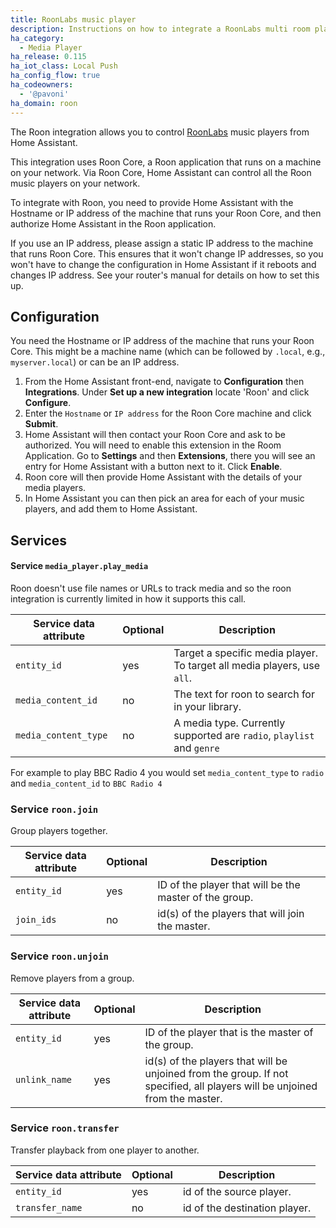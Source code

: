 ```yaml
---
title: RoonLabs music player
description: Instructions on how to integrate a RoonLabs multi room player into Home Assistant.
ha_category:
  - Media Player
ha_release: 0.115
ha_iot_class: Local Push
ha_config_flow: true
ha_codeowners:
  - '@pavoni'
ha_domain: roon
---
```


The Roon integration allows you to control [RoonLabs](https://roonlabs.com/) music players from Home Assistant.

This integration uses Roon Core, a Roon application that runs on a machine on your network. Via Roon Core, Home Assistant can control all the Roon music players on your network.

To integrate with Roon, you need to provide Home Assistant with the Hostname or IP address of the machine that runs your Roon Core, and then authorize Home Assistant in the Roon application.

If you use an IP address, please assign a static IP address to the machine that runs Roon Core. This ensures that it won't change IP addresses, so you won't have to change the configuration in Home Assistant if it reboots and changes IP address. See your router's manual for details on how to set this up.

## Configuration

You need the Hostname or IP address of the machine that runs your Roon Core. This might be a machine name (which can be followed by `.local`, e.g., `myserver.local`) or can be an IP address.

1. From the Home Assistant front-end, navigate to **Configuration** then **Integrations**. Under **Set up a new integration** locate 'Roon' and click **Configure**.
2. Enter the `Hostname` or `IP address` for the Roon Core machine and click **Submit**.
3. Home Assistant will then contact your Roon Core and ask to be authorized. You will need to enable this extension in the Room Application. Go to **Settings** and then **Extensions**, there you will see an entry for Home Assistant with a button next to it. Click **Enable**.
4. Roon core will then provide Home Assistant with the details of your media players.
5. In Home Assistant you can then pick an area for each of your music players, and add them to Home Assistant.

## Services

#### Service `media_player.play_media`

Roon doesn't use file names or URLs to track media and so the roon integration is currently limited in how it supports this call.

| Service data attribute | Optional | Description                                                                                                                                                            |
| -----------------------| -------- | ---------------------------------------------------------------------------------------------------------------------------------------------------------------------- |
| `entity_id`            |      yes | Target a specific media player. To target all media players, use `all`.                                                                                                                       |
| `media_content_id`     |       no | The text for roon to search for in your library.                   |
| `media_content_type`   |       no | A media type. Currently supported are `radio`, `playlist` and `genre`  |


 For example to play BBC Radio 4 you would set `media_content_type` to `radio` and `media_content_id` to `BBC Radio 4`

### Service `roon.join`

Group players together.

| Service data attribute | Optional | Description |
| ---------------------- | -------- | ----------- |
| `entity_id` | yes | ID of the player that will be the master of the group.
| `join_ids` | no | id(s) of the players that will join the master.

### Service `roon.unjoin`

Remove players from a group.

| Service data attribute | Optional | Description |
| ---------------------- | -------- | ----------- |
| `entity_id` | yes | ID of the player that is the master of the group.
| `unlink_name` | yes | id(s) of the players that will be unjoined from the group. If not specified, all players will be unjoined from the master.

### Service `roon.transfer`

Transfer playback from one player to another.

| Service data attribute | Optional | Description |
| ---------------------- | -------- | ----------- |
| `entity_id` | yes | id of the source player.
| `transfer_name` | no | id of the destination player.
